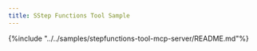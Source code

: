 ```yaml
---
title: SStep Functions Tool Sample
---
```


{%include "../../samples/stepfunctions-tool-mcp-server/README.md"%}
